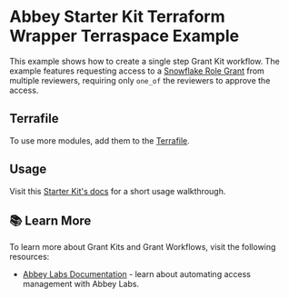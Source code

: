 # Abbey Starter Kit Terraform Wrapper Terraspace Example

This example shows how to create a single step Grant Kit workflow.
The example features requesting access to a [Snowflake Role Grant](https://registry.terraform.io/providers/Snowflake-Labs/snowflake/latest/docs/resources/role_grants)
from multiple reviewers, requiring only `one_of` the reviewers to approve the access.

## Terrafile

To use more modules, add them to the [Terrafile](https://terraspace.cloud/docs/terrafile/).

## Usage

Visit this [Starter Kit's docs](https://docs.abbey.io/tutorials/terraform-developer-flows/develop-with-terraspace) for a short usage walkthrough.

## :books: Learn More

To learn more about Grant Kits and Grant Workflows, visit the following resources:

- [Abbey Labs Documentation](https://docs.abbey.io) - learn about automating access management with Abbey Labs.
